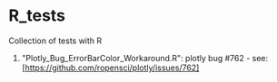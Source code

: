 # R_tests
Collection of tests with R

1. "Plotly_Bug_ErrorBarColor_Workaround.R": plotly bug #762 - see: [https://github.com/ropensci/plotly/issues/762]
